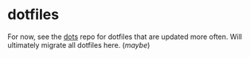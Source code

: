 # dotfiles

For now, see the [dots](https://github.com/whatsthatsmell/dots) repo for dotfiles that are updated more often. Will ultimately migrate all dotfiles here. (_maybe_)
